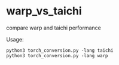 # warp_vs_taichi
compare warp and taichi performance

Usage: 
```
python3 torch_conversion.py -lang taichi
python3 torch_conversion.py -lang warp
```
